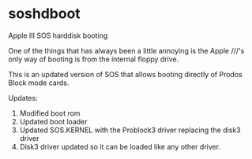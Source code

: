 # soshdboot
Apple III SOS harddisk booting

One of the things that has always been a little annoying is the Apple ///'s only way of booting is from the internal floppy drive.

This is an updated version of SOS that allows booting directly of Prodos Block mode cards.

Updates:
1. Modified boot rom
2. Updated boot loader
3. Updated SOS.KERNEL with the Problock3 driver replacing the disk3 driver
4. Disk3 driver updated so it can be loaded like any other driver.
